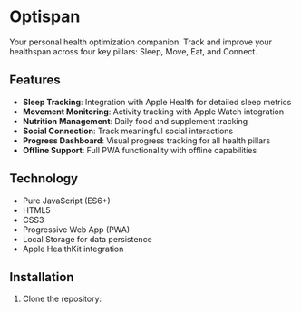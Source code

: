 # Optispan

Your personal health optimization companion. Track and improve your healthspan across four key pillars: Sleep, Move, Eat, and Connect.

## Features

- **Sleep Tracking**: Integration with Apple Health for detailed sleep metrics
- **Movement Monitoring**: Activity tracking with Apple Watch integration
- **Nutrition Management**: Daily food and supplement tracking
- **Social Connection**: Track meaningful social interactions
- **Progress Dashboard**: Visual progress tracking for all health pillars
- **Offline Support**: Full PWA functionality with offline capabilities

## Technology

- Pure JavaScript (ES6+)
- HTML5
- CSS3
- Progressive Web App (PWA)
- Local Storage for data persistence
- Apple HealthKit integration

## Installation

1. Clone the repository: